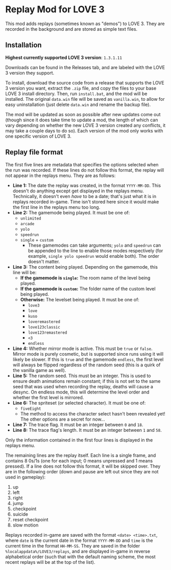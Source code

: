 # Replay Mod for LOVE 3

This mod adds replays (sometimes known as "demos") to LOVE 3. They are recorded in the background and are stored as simple text files.

## Installation

**Highest currently supported LOVE 3 version**: `1.3.1.11`

Downloads can be found in the Releases tab, and are labeled with the LOVE 3 version they support.

To install, download the source code from a release that supports the LOVE 3 version you want, extract the `.zip` file, and copy the files to your base LOVE 3 install directory. Then, run `install.bat`, and the mod will be installed. The original `data.win` file will be saved as `vanilla.win`, to allow for easy uninstallation (just delete `data.win` and rename the backup file).

The mod will be updated as soon as possible after new updates come out (though since it does take time to update a mod, the length of which can vary depending on whether the new LOVE 3 version created any conflicts, it may take a couple days to do so). Each version of the mod only works with one specific version of LOVE 3.

## Replay file format

The first five lines are metadata that specifies the options selected when the run was recorded. If these lines do not follow this format, the replay will not appear in the replays menu. They are as follows:

- **Line 1:** The date the replay was created, in the format `YYYY-MM-DD`. This doesn't do anything except get displayed in the replays menu. Technically, it doesn't even *have* to be a date; that's just what it is in replays recorded in-game. Time isn't stored here since it would make the first line in the replays menu too long.
- **Line 2:** The gamemode being played. It must be one of:
    - `unlimited`
    - `arcade`
    - `yolo`
    - `speedrun`
    - `single` + `custom`
        - These gamemodes can take arguments; `yolo` and `speedrun` can be appended to the line to enable those modes respectively (for example, `single yolo speedrun` would enable both). The order doesn't matter.
- **Line 3:** The content being played. Depending on the gamemode, this line will be:
    - **If the gamemode is `single`:** The room name of the level being played.
    - **If the gamemode is `custom`:** The folder name of the custom level being played.
    - **Otherwise:** The levelset being played. It must be one of:
        - `love3`
        - `love`
        - `kuso`
        - `loveremastered`
        - `love123classic`
        - `love123remastered`
        - `<3`
        - `endless`
- **Line 4:** Whether mirror mode is active. This must be `true` or `false`. Mirror mode is purely cosmetic, but is supported since runs using it will likely be slower. If this is `true` and the gamemode `endless`, the first level will always be flipped regardless of the random seed (this is a quirk of the vanilla game as well).
- **Line 5:** The random seed. This must be an integer. This is used to ensure death animations remain constant; if this is not set to the same seed that was used when recording the replay, deaths will cause a desync. On endless mode, this will determine the level order and whether the first level is mirrored.
- **Line 6:** The spriteset (or selected character). It must be one of:
    - `fiveEight`
    - The method to access the character select hasn't been revealed yet! The other options are a secret for now...
- **Line 7:** The trace flag. It must be an integer between `0` and `18`.
- **Line 8:** The trace flag's length. It must be an integer between `1` and `58`.

Only the information contained in the first four lines is displayed in the replays menu.

The remaining lines are the replay itself. Each line is a single frame, and contains 8 0s/1s (one for each input; 0 means unpressed and 1 means pressed). If a line does not follow this format, it will be skipped over. They are in the following order (down and pause are left out since they are not used in gameplay):

1. up
2. left
3. right
4. jump
5. checkpoint
6. suicide
7. reset checkpoint
8. slow motion

Replays recorded in-game are saved with the format `<date> <time>.txt`, where `date` is the current date in the format `YYYY-MM-DD` and `time` is the current time in the format `HH-MM-SS`. They are saved in the folder `%localappdata%/LOVE3/replays`, and are displayed in-game in reverse alphabetical order (such that with the default naming scheme, the most recent replays will be at the top of the list).
